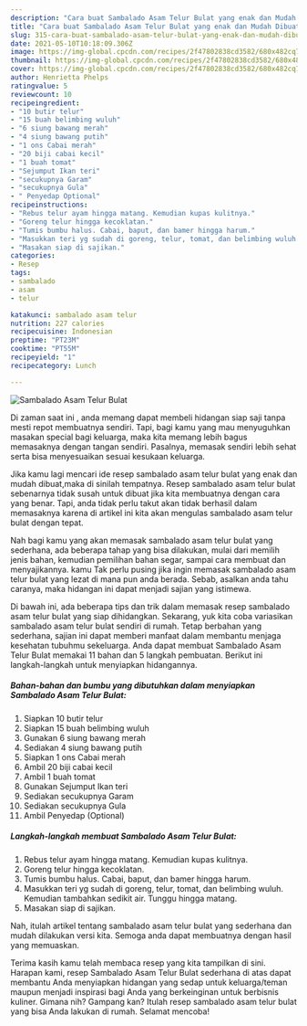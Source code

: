 ```yaml
---
description: "Cara buat Sambalado Asam Telur Bulat yang enak dan Mudah Dibuat"
title: "Cara buat Sambalado Asam Telur Bulat yang enak dan Mudah Dibuat"
slug: 315-cara-buat-sambalado-asam-telur-bulat-yang-enak-dan-mudah-dibuat
date: 2021-05-10T10:18:09.306Z
image: https://img-global.cpcdn.com/recipes/2f47802838cd3582/680x482cq70/sambalado-asam-telur-bulat-foto-resep-utama.jpg
thumbnail: https://img-global.cpcdn.com/recipes/2f47802838cd3582/680x482cq70/sambalado-asam-telur-bulat-foto-resep-utama.jpg
cover: https://img-global.cpcdn.com/recipes/2f47802838cd3582/680x482cq70/sambalado-asam-telur-bulat-foto-resep-utama.jpg
author: Henrietta Phelps
ratingvalue: 5
reviewcount: 10
recipeingredient:
- "10 butir telur"
- "15 buah belimbing wuluh"
- "6 siung bawang merah"
- "4 siung bawang putih"
- "1 ons Cabai merah"
- "20 biji cabai kecil"
- "1 buah tomat"
- "Sejumput Ikan teri"
- "secukupnya Garam"
- "secukupnya Gula"
- " Penyedap Optional"
recipeinstructions:
- "Rebus telur ayam hingga matang. Kemudian kupas kulitnya."
- "Goreng telur hingga kecoklatan."
- "Tumis bumbu halus. Cabai, baput, dan bamer hingga harum."
- "Masukkan teri yg sudah di goreng, telur, tomat, dan belimbing wuluh. Kemudian tambahkan sedikit air. Tunggu hingga matang."
- "Masakan siap di sajikan."
categories:
- Resep
tags:
- sambalado
- asam
- telur

katakunci: sambalado asam telur 
nutrition: 227 calories
recipecuisine: Indonesian
preptime: "PT23M"
cooktime: "PT55M"
recipeyield: "1"
recipecategory: Lunch

---
```



![Sambalado Asam Telur Bulat](https://img-global.cpcdn.com/recipes/2f47802838cd3582/680x482cq70/sambalado-asam-telur-bulat-foto-resep-utama.jpg)

Di zaman  saat ini , anda memang dapat membeli hidangan siap saji tanpa mesti repot membuatnya sendiri. Tapi, bagi kamu yang mau menyuguhkan masakan special bagi keluarga, maka kita memang lebih bagus memasaknya dengan tangan sendiri. Pasalnya, memasak sendiri lebih sehat serta bisa menyesuaikan sesuai kesukaan keluarga.

Jika kamu lagi mencari ide resep sambalado asam telur bulat yang enak dan mudah dibuat,maka di sinilah tempatnya. Resep sambalado asam telur bulat  sebenarnya tidak susah untuk dibuat jika kita membuatnya dengan cara yang benar. Tapi, anda tidak perlu takut akan tidak berhasil dalam memasaknya 
karena di artikel ini kita akan mengulas sambalado asam telur bulat dengan tepat.  



Nah bagi kamu yang akan memasak sambalado asam telur bulat yang sederhana, ada beberapa tahap yang bisa dilakukan, mulai dari memilih jenis bahan, kemudian pemilihan bahan segar, sampai cara membuat dan menyajikannya. kamu Tak perlu pusing jika ingin memasak sambalado asam telur bulat yang lezat di mana pun anda berada. Sebab, asalkan anda  tahu caranya, maka hidangan ini dapat menjadi sajian yang istimewa.

Di bawah ini, ada beberapa tips dan trik dalam memasak resep sambalado asam telur bulat yang siap dihidangkan. Sekarang, yuk kita coba variasikan sambalado asam telur bulat sendiri di rumah. Tetap berbahan yang sederhana, sajian ini dapat memberi manfaat dalam membantu menjaga kesehatan tubuhmu sekeluarga. Anda dapat membuat Sambalado Asam Telur Bulat memakai 11 bahan dan 5 langkah pembuatan. Berikut ini langkah-langkah untuk menyiapkan hidangannya.

<!--inarticleads1-->

##### Bahan-bahan dan bumbu yang dibutuhkan dalam menyiapkan Sambalado Asam Telur Bulat:

1. Siapkan 10 butir telur
1. Siapkan 15 buah belimbing wuluh
1. Gunakan 6 siung bawang merah
1. Sediakan 4 siung bawang putih
1. Siapkan 1 ons Cabai merah
1. Ambil 20 biji cabai kecil
1. Ambil 1 buah tomat
1. Gunakan Sejumput Ikan teri
1. Sediakan secukupnya Garam
1. Sediakan secukupnya Gula
1. Ambil  Penyedap (Optional)




<!--inarticleads2-->

##### Langkah-langkah membuat Sambalado Asam Telur Bulat:

1. Rebus telur ayam hingga matang. Kemudian kupas kulitnya.
1. Goreng telur hingga kecoklatan.
1. Tumis bumbu halus. Cabai, baput, dan bamer hingga harum.
1. Masukkan teri yg sudah di goreng, telur, tomat, dan belimbing wuluh. Kemudian tambahkan sedikit air. Tunggu hingga matang.
1. Masakan siap di sajikan.




Nah, itulah artikel tentang  sambalado asam telur bulat  yang sederhana dan mudah dilakukan versi kita. Semoga anda dapat membuatnya dengan hasil yang memuaskan. 

Terima kasih kamu telah membaca resep yang kita tampilkan di sini. Harapan kami, resep  Sambalado Asam Telur Bulat sederhana di atas dapat membantu Anda menyiapkan hidangan yang sedap untuk keluarga/teman maupun menjadi inspirasi bagi Anda yang berkeinginan untuk berbisnis kuliner. Gimana nih? Gampang kan? Itulah resep sambalado asam telur bulat yang bisa Anda lakukan di rumah. Selamat mencoba!

